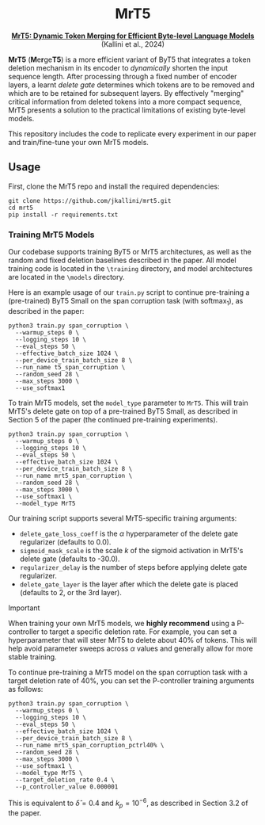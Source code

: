<div align="center">

# MrT5

**[MrT5: Dynamic Token Merging for Efficient Byte-level Language Models]()**\
(Kallini et al., 2024)
</div>

**MrT5** (**M**e**r**ge**T5**) is a more efficient variant of ByT5 that integrates a token deletion mechanism in its encoder to *dynamically* shorten the input sequence length. After processing through a fixed number of encoder layers, a learnt *delete gate* determines which tokens are to be removed and which are to be retained for subsequent layers. By effectively "merging" critical information from deleted tokens into a more compact sequence, MrT5 presents a solution to the practical limitations of existing byte-level models.

This repository includes the code to replicate every experiment in our paper and train/fine-tune your own MrT5 models.

## Usage

First, clone the MrT5 repo and install the required dependencies:

```
git clone https://github.com/jkallini/mrt5.git
cd mrt5
pip install -r requirements.txt
```

### Training MrT5 Models

Our codebase supports training ByT5 or MrT5 architectures, as well as the
random and fixed deletion baselines described in the paper. All model training
code is located in the `\training` directory, and model architectures are
located in the `\models` directory.

Here is an example usage of our `train.py` script to continue pre-training a (pre-trained) ByT5 Small on the span corruption task (with $\mathrm{softmax}_1$), as described in the paper:

```
python3 train.py span_corruption \
  --warmup_steps 0 \
  --logging_steps 10 \
  --eval_steps 50 \
  --effective_batch_size 1024 \
  --per_device_train_batch_size 8 \
  --run_name t5_span_corruption \
  --random_seed 28 \
  --max_steps 3000 \
  --use_softmax1
```

To train MrT5 models, set the `model_type` parameter to `MrT5`. This will
train MrT5's delete gate on top of a pre-trained ByT5 Small, as described in
Section 5 of the paper (the continued pre-training experiments).

```
python3 train.py span_corruption \
  --warmup_steps 0 \
  --logging_steps 10 \
  --eval_steps 50 \
  --effective_batch_size 1024 \
  --per_device_train_batch_size 8 \
  --run_name mrt5_span_corruption \
  --random_seed 28 \
  --max_steps 3000 \
  --use_softmax1 \
  --model_type MrT5
```

Our training script supports several MrT5-specific training arguments:
- `delete_gate_loss_coeff` is the $\alpha$ hyperparameter of the delete gate regularizer (defaults to 0.0).
- `sigmoid_mask_scale` is the scale $k$ of the sigmoid activation in MrT5's delete gate (defaults to -30.0).
- `regularizer_delay` is the number of steps before applying delete gate regularizer.
- `delete_gate_layer` is the layer after which the delete gate is placed (defaults to 2, or the 3rd layer).

> [!IMPORTANT]  
> When training your own MrT5 models, we **highly recommend** using a P-controller to target a specific deletion rate. For example, you can set a hyperparameter that will steer MrT5 to delete about 40% of tokens. This will help avoid parameter sweeps across $\alpha$ values and generally allow for more stable training.

To continue pre-training a MrT5 model on the span corruption task with a target
deletion rate of 40\%, you can set the P-controller training arguments as follows:

```
python3 train.py span_corruption \
  --warmup_steps 0 \
  --logging_steps 10 \
  --eval_steps 50 \
  --effective_batch_size 1024 \
  --per_device_train_batch_size 8 \
  --run_name mrt5_span_corruption_pctrl40% \
  --random_seed 28 \
  --max_steps 3000 \
  --use_softmax1 \
  --model_type MrT5 \
  --target_deletion_rate 0.4 \
  --p_controller_value 0.000001
```

This is equivalent to $\hat{\delta} = 0.4$ and $k_p = 10^{-6}$, as described in Section 3.2 of the paper.

